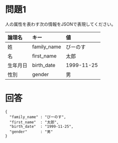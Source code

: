 # 問題1

人の属性を表わす次の情報をJSONで表現してください。

|論理名|キー|値|
|:---|:---|:---|
|姓|family_name|びーのす|
|名|first_name|太郎|
|生年月日|birth_date|1999-11-25|
|性別|gender|男|

# 回答

```
{
  "family_name" : "びーのす",
  "first_name"  : "太郎",
  "birth_date"  : "1999-11-25",
  "gender"      : "男"
}
```